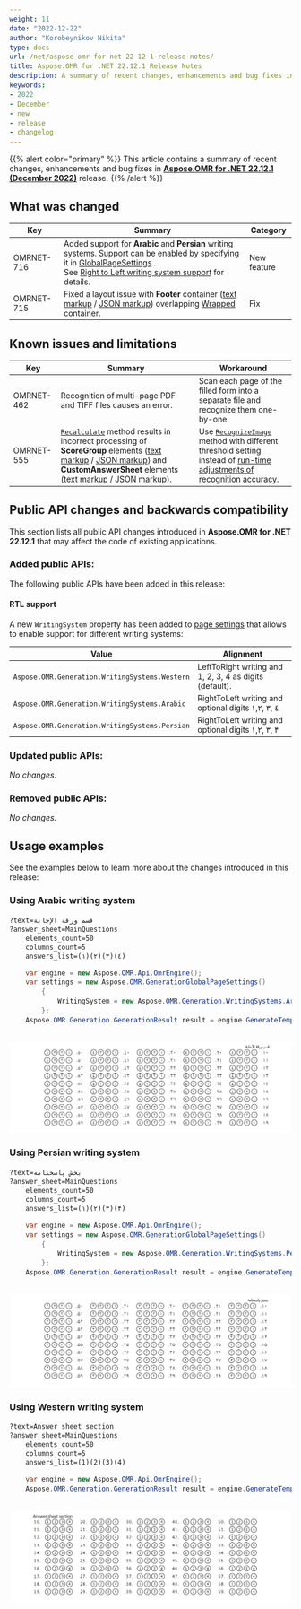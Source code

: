 ```yaml
---
weight: 11
date: "2022-12-22"
author: "Korobeynikov Nikita"
type: docs
url: /net/aspose-omr-for-net-22-12-1-release-notes/
title: Aspose.OMR for .NET 22.12.1 Release Notes
description: A summary of recent changes, enhancements and bug fixes in Aspose.OMR for .NET 22.12.1 (December 2022) release.
keywords:
- 2022
- December
- new
- release
- changelog
---
```


{{% alert color="primary" %}} 
This article contains a summary of recent changes, enhancements and bug fixes in [**Aspose.OMR for .NET 22.12.1 (December 2022)**](https://www.nuget.org/packages/Aspose.OMR/22.12.1) release.
{{% /alert %}} 

## What was changed

Key | Summary | Category
--- | ------- | --------
OMRNET-716 | Added support for **Arabic** and **Persian** writing systems. Support can be enabled by specifying it in [GlobalPageSettings](/omr/net/generate-template/page-setup/) .<br />See [Right to Left writing system support](#rtl-support) for details. | New feature
OMRNET-715 | Fixed a layout issue with **Footer** container ([text markup](/omr/net/txt-markup/container/) / [JSON markup](/omr/net/json-markup/container/)) overlapping [Wrapped](/omr/net/generate-template/page-setup/) container. | Fix

## Known issues and limitations

Key | Summary | Workaround
--- | ------- | ----------
OMRNET-462 | Recognition of multi-page PDF and TIFF files causes an error. | Scan each page of the filled form into a separate file and recognize them one-by-one.
OMRNET-555 | [`Recalculate`](https://reference.aspose.com/omr/net/aspose.omr.api/templateprocessor/recalculate/) method results in incorrect processing of **ScoreGroup** elements ([text markup](/omr/net/txt-markup/score_group/) / [JSON markup](/omr/net/json-markup/scoregroup/)) and **CustomAnswerSheet** elements ([text markup](/omr/net/txt-markup/custom_answer_sheet/) / [JSON markup](/omr/net/json-markup/customanswersheet/)). | Use [`RecognizeImage`](https://reference.aspose.com/omr/net/aspose.omr.api/templateprocessor/recognizeimage/) method with different threshold setting instead of [run-time adjustments of recognition accuracy](/omr/net/recognition/accuracy-threshold/#adjusting-recognition-accuracy-at-run-time).

## Public API changes and backwards compatibility

This section lists all public API changes introduced in **Aspose.OMR for .NET 22.12.1** that may affect the code of existing applications.

### Added public APIs:

The following public APIs have been added in this release:

#### RTL support

A new `WritingSystem` property has been added to [page settings](/omr/net/generate-template/page-setup/) that allows to enable support for different writing systems:

Value | Alignment
----- | ---------
`Aspose.OMR.Generation.WritingSystems.Western` | LeftToRight writing and 1, 2, 3, 4 as digits (default).
`Aspose.OMR.Generation.WritingSystems.Arabic` | RightToLeft writing and optional digits ١,۲, ۳, ٤
`Aspose.OMR.Generation.WritingSystems.Persian` | RightToLeft writing and optional digits ١,۲, ۳, ۴

### Updated public APIs:

_No changes._

### Removed public APIs:

_No changes._

## Usage examples

See the examples below to learn more about the changes introduced in this release:

### Using Arabic writing system

```
?text=قسم ورقة الإجابة
?answer_sheet=MainQuestions
	elements_count=50
	columns_count=5
	answers_list=(١)(۲)(۳)(٤)
```

```csharp
	var engine = new Aspose.OMR.Api.OmrEngine();
	var settings = new Aspose.OMR.GenerationGlobalPageSettings()
		{
			WritingSystem = new Aspose.OMR.Generation.WritingSystems.Arabic(true)
		};
	Aspose.OMR.Generation.GenerationResult result = engine.GenerateTemplate(configPath, settings);
	
```


![Arabic answersheet](answersheet_arabic.png)

### Using Persian writing system

```
?text=بخش پاسخنامه
?answer_sheet=MainQuestions
	elements_count=50
	columns_count=5
	answers_list=(١)(۲)(۳)(۴)
```

```csharp
	var engine = new Aspose.OMR.Api.OmrEngine();
	var settings = new Aspose.OMR.GenerationGlobalPageSettings()
		{
			WritingSystem = new Aspose.OMR.Generation.WritingSystems.Persian(true)
		};
	Aspose.OMR.Generation.GenerationResult result = engine.GenerateTemplate(configPath, settings);
	
```


![Persian asnwersheet](answersheet_persian.png)

### Using Western writing system

```
?text=Answer sheet section
?answer_sheet=MainQuestions
	elements_count=50
	columns_count=5
	answers_list=(1)(2)(3)(4)
```

```csharp
	var engine = new Aspose.OMR.Api.OmrEngine();
	Aspose.OMR.Generation.GenerationResult result = engine.GenerateTemplate(configPath, settings);
	
```

![Western asnwersheet](answersheet_western.png)
